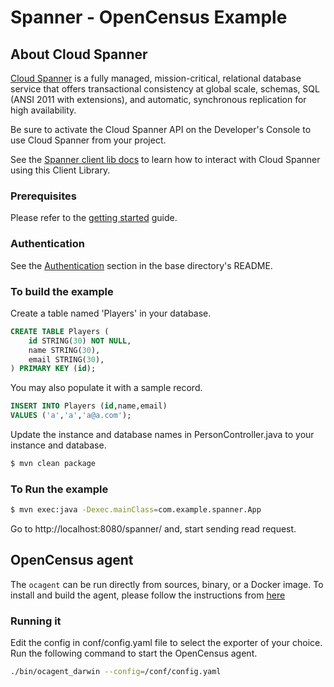 # Spanner - OpenCensus Example

## About Cloud Spanner

[Cloud Spanner](https://cloud.google.com/spanner/) is a fully managed, mission-critical,
relational database service that offers transactional consistency at global scale,
schemas, SQL (ANSI 2011 with extensions), and automatic, synchronous replication
for high availability.

Be sure to activate the Cloud Spanner API on the Developer's Console to
use Cloud Spanner from your project.

See the [Spanner client lib docs](https://googleapis.dev/java/google-cloud-clients/latest/index.html?com/google/cloud/spanner/package-summary.html) to learn how to
interact with Cloud Spanner using this Client Library.

### Prerequisites
Please refer to the [getting
started](https://cloud.google.com/spanner/docs/getting-started/java/) guide.

### Authentication
See the [Authentication](https://github.com/googleapis/google-cloud-java#authentication) section in the base directory's README.

### To build the example
Create a table named 'Players' in your database.
```sql
CREATE TABLE Players (
	id STRING(30) NOT NULL,
	name STRING(30),
	email STRING(30),
) PRIMARY KEY (id);
```
You may also populate it with a sample record.
```sql
INSERT INTO Players (id,name,email)
VALUES ('a','a','a@a.com');
```
Update the instance and database names in PersonController.java to your instance and database.

```bash
$ mvn clean package
```

### To Run the example
```bash
$ mvn exec:java -Dexec.mainClass=com.example.spanner.App
```

Go to http://localhost:8080/spanner/ and, start sending read request.

## OpenCensus agent

The `ocagent` can be run directly from sources, binary, or a Docker image.
To install and build the agent, please follow the instructions from [here](https://opencensus.io/service/components/agent/install/)


### Running it
Edit the config in conf/config.yaml file to select the exporter of your choice.
Run the following command to start the OpenCensus agent.
```bash
./bin/ocagent_darwin --config=/conf/config.yaml
```

